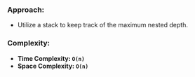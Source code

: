 ### Approach:
- Utilize a stack to keep track of the maximum nested depth.
​
### Complexity:
- **Time Complexity: `O(n)`**
- **Space Complexity: `O(n)`**